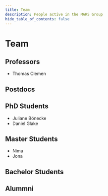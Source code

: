```yaml
---
title: Team
description: People active in the MARS Group
hide_table_of_contents: false
---
```


# Team

## Professors

- Thomas Clemen


## Postdocs

## PhD Students

- Juliane Bönecke
- Daniel Glake


## Master Students

- Nima
- Jona


## Bachelor Students


## Alummni

